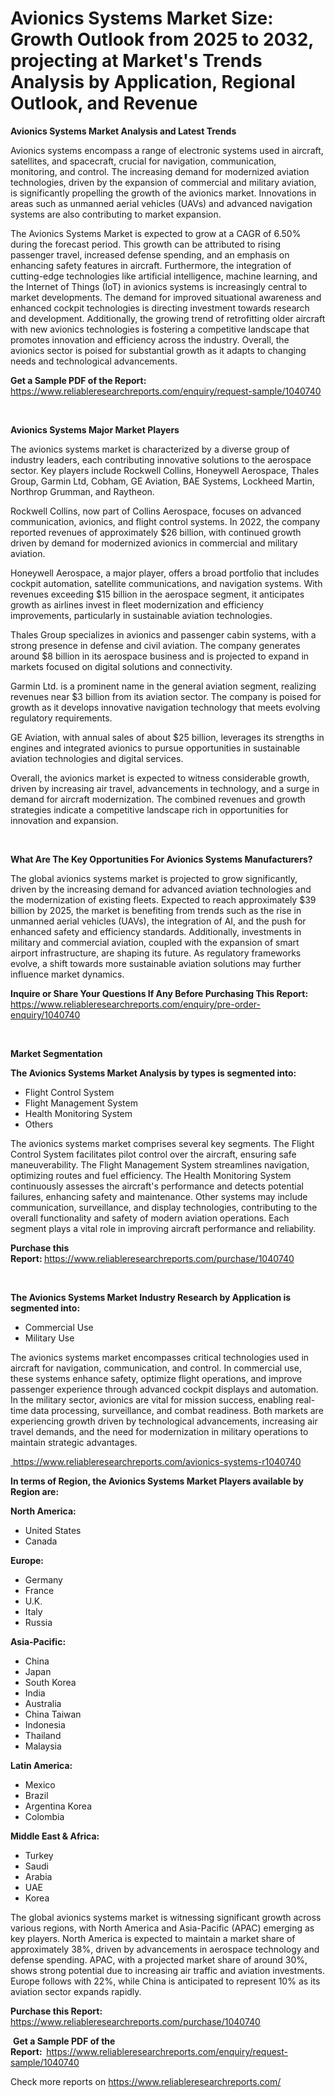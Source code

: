 <p><h1>Avionics Systems Market Size: Growth Outlook from 2025 to 2032, projecting at Market's Trends Analysis by Application, Regional Outlook, and Revenue</h1></p><p><strong>Avionics Systems Market Analysis and Latest Trends</strong></p>
<p><p>Avionics systems encompass a range of electronic systems used in aircraft, satellites, and spacecraft, crucial for navigation, communication, monitoring, and control. The increasing demand for modernized aviation technologies, driven by the expansion of commercial and military aviation, is significantly propelling the growth of the avionics market. Innovations in areas such as unmanned aerial vehicles (UAVs) and advanced navigation systems are also contributing to market expansion.</p><p>The Avionics Systems Market is expected to grow at a CAGR of 6.50% during the forecast period. This growth can be attributed to rising passenger travel, increased defense spending, and an emphasis on enhancing safety features in aircraft. Furthermore, the integration of cutting-edge technologies like artificial intelligence, machine learning, and the Internet of Things (IoT) in avionics systems is increasingly central to market developments. The demand for improved situational awareness and enhanced cockpit technologies is directing investment towards research and development. Additionally, the growing trend of retrofitting older aircraft with new avionics technologies is fostering a competitive landscape that promotes innovation and efficiency across the industry. Overall, the avionics sector is poised for substantial growth as it adapts to changing needs and technological advancements.</p></p>
<p><strong>Get a Sample PDF of the Report:&nbsp;</strong> <a href="https://www.reliableresearchreports.com/enquiry/request-sample/1040740?utm_campaign=2252&utm_medium=2&utm_source=Github&utm_content=ia&utm_term=15022025&utm_id=avionics-systems">https://www.reliableresearchreports.com/enquiry/request-sample/1040740</a></p>
<p>&nbsp;</p>
<p><strong>Avionics Systems Major Market Players</strong></p>
<p><p>The avionics systems market is characterized by a diverse group of industry leaders, each contributing innovative solutions to the aerospace sector. Key players include Rockwell Collins, Honeywell Aerospace, Thales Group, Garmin Ltd, Cobham, GE Aviation, BAE Systems, Lockheed Martin, Northrop Grumman, and Raytheon.</p><p>Rockwell Collins, now part of Collins Aerospace, focuses on advanced communication, avionics, and flight control systems. In 2022, the company reported revenues of approximately $26 billion, with continued growth driven by demand for modernized avionics in commercial and military aviation.</p><p>Honeywell Aerospace, a major player, offers a broad portfolio that includes cockpit automation, satellite communications, and navigation systems. With revenues exceeding $15 billion in the aerospace segment, it anticipates growth as airlines invest in fleet modernization and efficiency improvements, particularly in sustainable aviation technologies.</p><p>Thales Group specializes in avionics and passenger cabin systems, with a strong presence in defense and civil aviation. The company generates around $8 billion in its aerospace business and is projected to expand in markets focused on digital solutions and connectivity.</p><p>Garmin Ltd. is a prominent name in the general aviation segment, realizing revenues near $3 billion from its aviation sector. The company is poised for growth as it develops innovative navigation technology that meets evolving regulatory requirements.</p><p>GE Aviation, with annual sales of about $25 billion, leverages its strengths in engines and integrated avionics to pursue opportunities in sustainable aviation technologies and digital services.</p><p>Overall, the avionics market is expected to witness considerable growth, driven by increasing air travel, advancements in technology, and a surge in demand for aircraft modernization. The combined revenues and growth strategies indicate a competitive landscape rich in opportunities for innovation and expansion.</p></p>
<p>&nbsp;</p>
<p><strong>What Are The Key Opportunities For Avionics Systems Manufacturers?</strong></p>
<p><p>The global avionics systems market is projected to grow significantly, driven by the increasing demand for advanced aviation technologies and the modernization of existing fleets. Expected to reach approximately $39 billion by 2025, the market is benefiting from trends such as the rise in unmanned aerial vehicles (UAVs), the integration of AI, and the push for enhanced safety and efficiency standards. Additionally, investments in military and commercial aviation, coupled with the expansion of smart airport infrastructure, are shaping its future. As regulatory frameworks evolve, a shift towards more sustainable aviation solutions may further influence market dynamics.</p></p>
<p><strong>Inquire or Share Your Questions If Any Before Purchasing This Report:</strong> <a href="https://www.reliableresearchreports.com/enquiry/pre-order-enquiry/1040740?utm_campaign=2252&utm_medium=2&utm_source=Github&utm_content=ia&utm_term=15022025&utm_id=avionics-systems">https://www.reliableresearchreports.com/enquiry/pre-order-enquiry/1040740</a></p>
<p>&nbsp;</p>
<p><strong>Market Segmentation</strong></p>
<p><strong>The Avionics Systems Market Analysis by types is segmented into:</strong></p>
<p><ul><li>Flight Control System</li><li>Flight Management System</li><li>Health Monitoring System</li><li>Others</li></ul></p>
<p><p>The avionics systems market comprises several key segments. The Flight Control System facilitates pilot control over the aircraft, ensuring safe maneuverability. The Flight Management System streamlines navigation, optimizing routes and fuel efficiency. The Health Monitoring System continuously assesses the aircraft's performance and detects potential failures, enhancing safety and maintenance. Other systems may include communication, surveillance, and display technologies, contributing to the overall functionality and safety of modern aviation operations. Each segment plays a vital role in improving aircraft performance and reliability.</p></p>
<p><strong>Purchase this Report:&nbsp;</strong><a href="https://www.reliableresearchreports.com/purchase/1040740?utm_campaign=2252&utm_medium=2&utm_source=Github&utm_content=ia&utm_term=15022025&utm_id=avionics-systems">https://www.reliableresearchreports.com/purchase/1040740</a></p>
<p>&nbsp;</p>
<p><strong>The Avionics Systems Market Industry Research by Application is segmented into:</strong></p>
<p><ul><li>Commercial Use</li><li>Military Use</li></ul></p>
<p><p>The avionics systems market encompasses critical technologies used in aircraft for navigation, communication, and control. In commercial use, these systems enhance safety, optimize flight operations, and improve passenger experience through advanced cockpit displays and automation. In the military sector, avionics are vital for mission success, enabling real-time data processing, surveillance, and combat readiness. Both markets are experiencing growth driven by technological advancements, increasing air travel demands, and the need for modernization in military operations to maintain strategic advantages.</p></p>
<p><a href="https://www.reliableresearchreports.com/avionics-systems-r1040740?utm_campaign=2252&utm_medium=2&utm_source=Github&utm_content=ia&utm_term=15022025&utm_id=avionics-systems">&nbsp;https://www.reliableresearchreports.com/avionics-systems-r1040740</a></p>
<p><strong>In terms of Region, the Avionics Systems Market Players available by Region are:</strong></p>
<p>
    <p> <strong> North America: </strong>
        <ul>
            <li>United States</li>
            <li>Canada</li>
        </ul>
        </p> 
    <p> <strong> Europe: </strong>
        <ul>
            <li>Germany</li>
            <li>France</li>
            <li>U.K.</li>
            <li>Italy</li>
            <li>Russia</li>
        </ul>
        </p> 
    <p> <strong> Asia-Pacific: </strong>
        <ul>
            <li>China</li>
            <li>Japan</li>
            <li>South Korea</li>
            <li>India</li>
            <li>Australia</li>
            <li>China Taiwan</li>
            <li>Indonesia</li>
            <li>Thailand</li>
            <li>Malaysia</li>
        </ul>
        </p> 
    <p> <strong> Latin America: </strong>
        <ul>
            <li>Mexico</li>
            <li>Brazil</li>
            <li>Argentina Korea</li>
            <li>Colombia</li>
        </ul>
        </p> 
    <p> <strong> Middle East & Africa: </strong>
        <ul>
            <li>Turkey</li>
            <li>Saudi</li>
            <li>Arabia</li>
            <li>UAE</li>
            <li>Korea</li>
        </ul>
    </p>
    </p>
<p><p>The global avionics systems market is witnessing significant growth across various regions, with North America and Asia-Pacific (APAC) emerging as key players. North America is expected to maintain a market share of approximately 38%, driven by advancements in aerospace technology and defense spending. APAC, with a projected market share of around 30%, shows strong potential due to increasing air traffic and aviation investments. Europe follows with 22%, while China is anticipated to represent 10% as its aviation sector expands rapidly.</p></p>
<p><strong>Purchase this Report: </strong><a href="https://www.reliableresearchreports.com/purchase/1040740?utm_campaign=2252&utm_medium=2&utm_source=Github&utm_content=ia&utm_term=15022025&utm_id=avionics-systems">https://www.reliableresearchreports.com/purchase/1040740</a></p>
<p>&nbsp;<strong>Get a Sample PDF of the Report:&nbsp;&nbsp;</strong><a href="https://www.reliableresearchreports.com/enquiry/request-sample/1040740?utm_campaign=2252&utm_medium=2&utm_source=Github&utm_content=ia&utm_term=15022025&utm_id=avionics-systems">https://www.reliableresearchreports.com/enquiry/request-sample/1040740</a></p>
<p><strong></strong></p>
<p>Check more reports on <a href="https://www.reliableresearchreports.com/?utm_campaign=2252&utm_medium=2&utm_source=Github&utm_content=ia&utm_term=15022025&utm_id=avionics-systems">https://www.reliableresearchreports.com/</a></p>